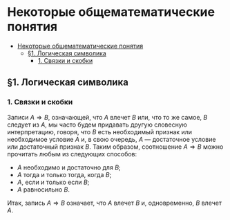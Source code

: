 # Некоторые общематематические понятия

- [Некоторые общематематические понятия](#некоторые-общематематические-понятия)
  - [§1. Логическая символика](#1-логическая-символика)
    - [1. Связки и скобки](#1-связки-и-скобки)

## §1. Логическая символика

### 1. Связки и скобки

Записи $A \Rightarrow B$, означающей, что $A$ влечет $B$ или, что то же самое, $B$ следует из $A$, мы часто будем придавать другую словесную интерпретацию, говоря, что $B$ есть необходимый признак или необходимое условие $A$ и, в свою очередь, $A$ — достаточное условие или достаточный признак $B$. Таким образом, соотношение $A \Rightarrow B$ можно прочитать любым из следующих способов:

- $A$ необходимо и достаточно для $B$;
- $A$ тогда и только тогда, когда $B$;
- $A$, если и только если $B$;
- $A$ равносильно $B$.

Итак, запись $A \Rightarrow B$ означает, что $A$ влечет $B$ и, одновременно, $B$ влечет $A$.
